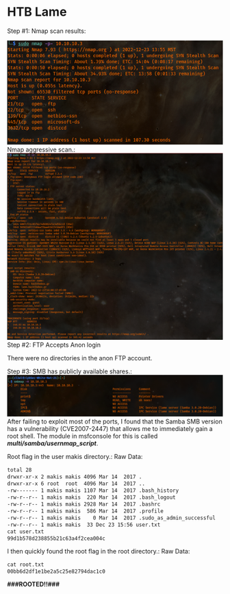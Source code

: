 # HTB Lame

Step #1: Nmap scan results:

![](./_resources/HTB_Lame.resources/image.png)
Nmap aggressive scan.:
![](./_resources/HTB_Lame.resources/image.1.png)
Step #2: FTP Accepts Anon login

There were no directories in the anon FTP account.

Step #3: SMB has publicly available shares.:
![](./_resources/HTB_Lame.resources/image.2.png)
After failing to exploit most of the ports, I found that the Samba SMB version has a vulnerability (CVE2007-2447) that allows me to immediately gain a root shell. The module in msfconsole for this is called **_multi/samba/usernmap\_script_**.

Root flag in the user makis directory.:
Raw Data:
```
total 28
drwxr-xr-x 2 makis makis 4096 Mar 14  2017 .
drwxr-xr-x 6 root  root  4096 Mar 14  2017 ..
-rw------- 1 makis makis 1107 Mar 14  2017 .bash_history
-rw-r--r-- 1 makis makis  220 Mar 14  2017 .bash_logout
-rw-r--r-- 1 makis makis 2928 Mar 14  2017 .bashrc
-rw-r--r-- 1 makis makis  586 Mar 14  2017 .profile
-rw-r--r-- 1 makis makis    0 Mar 14  2017 .sudo_as_admin_successful
-rw-r--r-- 1 makis makis  33 Dec 23 15:56 user.txt
cat user.txt
99d1b578d238855b21c63a4f2cea004c
```

I then quickly found the root flag in the root directory.:
Raw Data:
```
cat root.txt
00bb6d2df1e1be2a5c25e82794dac1c0
```

**###ROOTED!!###**
